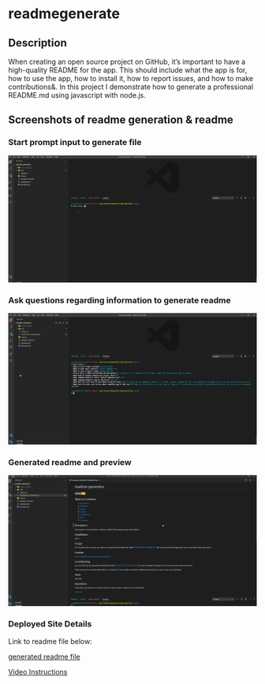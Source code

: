 # readmegenerate
## Description
When creating an open source project on GitHub, it’s important to have a high-quality README for the app. This should include what the app is for, how to use the app, how to install it, how to report issues, and how to make contributions&. In this project I demonstrate how to generate a professional README.md using javascript with node.js.

## Screenshots of readme generation & readme

### Start prompt input to generate file

![StartPrompt](./images/nodestartterminal.png)

### Ask questions regarding  information to generate readme

![Questions](./images/nodesquestions.png)

### Generated readme and preview

![Generated Readme](./images/nodesreadmes.png)

### Deployed Site Details

Link to readme file below:

[generated readme file](https://github.com/eloy522752868/readme-generator/blob/main/GENERATED-README.md/)


[Video Instructions](https://drive.google.com/file/d/1Qo90qcj_WMJxnJUmMJ9uOOahUE5-_XEo/view?usp=sharing/)





